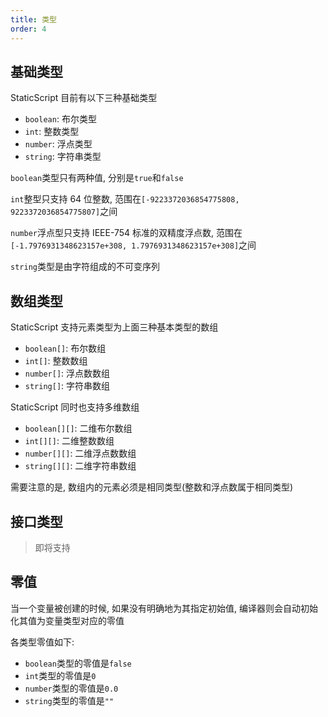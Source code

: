 ```yaml
---
title: 类型
order: 4
---
```


## 基础类型

StaticScript 目前有以下三种基础类型

- `boolean`: 布尔类型
- `int`: 整数类型
- `number`: 浮点类型
- `string`: 字符串类型

`boolean`类型只有两种值, 分别是`true`和`false`

`int`整型只支持 64 位整数, 范围在`[-9223372036854775808, 9223372036854775807]`之间

`number`浮点型只支持 IEEE-754 标准的双精度浮点数, 范围在`[-1.7976931348623157e+308, 1.7976931348623157e+308]`之间

`string`类型是由字符组成的不可变序列

## 数组类型

StaticScript 支持元素类型为上面三种基本类型的数组

- `boolean[]`: 布尔数组
- `int[]`: 整数数组
- `number[]`: 浮点数数组
- `string[]`: 字符串数组

StaticScript 同时也支持多维数组

- `boolean[][]`: 二维布尔数组
- `int[][]`: 二维整数数组
- `number[][]`: 二维浮点数数组
- `string[][]`: 二维字符串数组

需要注意的是, 数组内的元素必须是相同类型(整数和浮点数属于相同类型)

## 接口类型

> 即将支持

## 零值

当一个变量被创建的时候, 如果没有明确地为其指定初始值, 编译器则会自动初始化其值为变量类型对应的零值

各类型零值如下:

- `boolean`类型的零值是`false`
- `int`类型的零值是`0`
- `number`类型的零值是`0.0`
- `string`类型的零值是`""`
